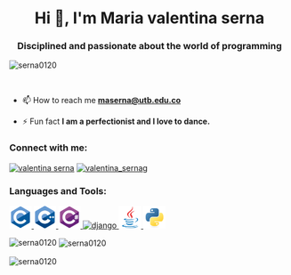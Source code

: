 <h1 align="center">Hi 👋, I'm Maria valentina serna</h1>
<h3 align="center">Disciplined and passionate about the world of programming</h3>

<p align="left"> <img src="https://komarev.com/ghpvc/?username=serna0120&label=Profile%20views&color=0e75b6&style=flat" alt="serna0120" /> </p>

<p align="left"> <a href="https://twitter.com/" target="blank"><img src="https://img.shields.io/twitter/follow/?logo=twitter&style=for-the-badge" alt="" /></a> </p>

- 📫 How to reach me **maserna@utb.edu.co**

- ⚡ Fun fact **I am a perfectionist and I love to dance.**

<h3 align="left">Connect with me:</h3>
<p align="left">
<a href="https://fb.com/valentina serna" target="blank"><img align="center" src="https://raw.githubusercontent.com/rahuldkjain/github-profile-readme-generator/master/src/images/icons/Social/facebook.svg" alt="valentina serna" height="30" width="40" /></a>
<a href="https://instagram.com/valentina_sernag" target="blank"><img align="center" src="https://raw.githubusercontent.com/rahuldkjain/github-profile-readme-generator/master/src/images/icons/Social/instagram.svg" alt="valentina_sernag" height="30" width="40" /></a>
</p>

<h3 align="left">Languages and Tools:</h3>
<p align="left"> <a href="https://www.cprogramming.com/" target="_blank" rel="noreferrer"> <img src="https://raw.githubusercontent.com/devicons/devicon/master/icons/c/c-original.svg" alt="c" width="40" height="40"/> </a> <a href="https://www.w3schools.com/cpp/" target="_blank" rel="noreferrer"> <img src="https://raw.githubusercontent.com/devicons/devicon/master/icons/cplusplus/cplusplus-original.svg" alt="cplusplus" width="40" height="40"/> </a> <a href="https://www.w3schools.com/cs/" target="_blank" rel="noreferrer"> <img src="https://raw.githubusercontent.com/devicons/devicon/master/icons/csharp/csharp-original.svg" alt="csharp" width="40" height="40"/> </a> <a href="https://www.djangoproject.com/" target="_blank" rel="noreferrer"> <img src="https://cdn.worldvectorlogo.com/logos/django.svg" alt="django" width="40" height="40"/> </a> <a href="https://www.java.com" target="_blank" rel="noreferrer"> <img src="https://raw.githubusercontent.com/devicons/devicon/master/icons/java/java-original.svg" alt="java" width="40" height="40"/> </a> <a href="https://www.python.org" target="_blank" rel="noreferrer"> <img src="https://raw.githubusercontent.com/devicons/devicon/master/icons/python/python-original.svg" alt="python" width="40" height="40"/> </a> </p>

<p><img align="left" src="https://github-readme-stats.vercel.app/api/top-langs?username=serna0120&show_icons=true&locale=en&layout=compact" alt="serna0120" /></p>

<p>&nbsp;<img align="center" src="https://github-readme-stats.vercel.app/api?username=serna0120&show_icons=true&locale=en" alt="serna0120" /></p>

<p><img align="center" src="https://github-readme-streak-stats.herokuapp.com/?user=serna0120&" alt="serna0120" /></p>
